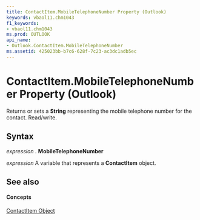 ```yaml
---
title: ContactItem.MobileTelephoneNumber Property (Outlook)
keywords: vbaol11.chm1043
f1_keywords:
- vbaol11.chm1043
ms.prod: OUTLOOK
api_name:
- Outlook.ContactItem.MobileTelephoneNumber
ms.assetid: 425023bb-b7c6-628f-7c23-ac3dc1adb5ec
---
```



# ContactItem.MobileTelephoneNumber Property (Outlook)

Returns or sets a  **String** representing the mobile telephone number for the contact. Read/write.


## Syntax

 _expression_ . **MobileTelephoneNumber**

 _expression_ A variable that represents a **ContactItem** object.


## See also


#### Concepts


[ContactItem Object](contactitem-object-outlook.md)

